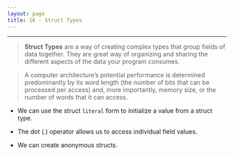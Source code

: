 ```yaml
---
layout: page
title: 16 - Struct Types
---
```

***

<!-- markdownlint-disable MD002 -->

> __Struct Types__ are a way of creating complex types that group fields of data together. They are great way of organizing and sharing the different aspects of the data your program consumes.


> A computer architecture’s potential performance is determined predominantly by its word length (the number of bits that can be processed per access) and, more importantly, memory size, or the number of words that it can access.

* We can use the struct `literal` form to initialize a value from a struct type.

* The dot (.) operator allows us to access individual field values.

* We can create anonymous structs.